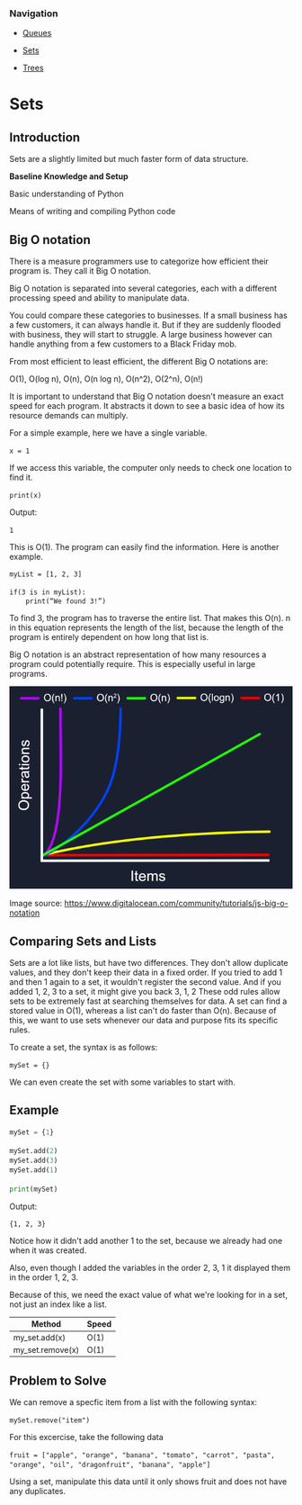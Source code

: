 ### Navigation
* [Queues][1]

* [Sets][2]

* [Trees][3]

[1]: https://github.com/winwin32/Python-Data-Structures-Tutorials/blob/main/queues.md

[2]: https://github.com/winwin32/Python-Data-Structures-Tutorials/blob/main/sets.md

[3]: https://github.com/winwin32/Python-Data-Structures-Tutorials/blob/main/tree.md

# Sets
## Introduction 
Sets are a slightly limited but much faster form of data structure.

**Baseline Knowledge and Setup**

Basic understanding of Python

Means of writing and compiling Python code

## Big O notation 
There is a measure programmers use to categorize how efficient their program is. They call it Big O notation. 

Big O notation is separated into several categories, each with a different processing speed and ability to manipulate data. 

You could compare these categories to businesses. If a small business has a few customers, it can always handle it. But if they are suddenly flooded with business, they will start to struggle. A large business however can handle anything from a few customers to a Black Friday mob. 

From most efficient to least efficient, the different Big O notations are: 

O(1), O(log n), O(n), O(n log n), O(n^2), O(2^n), O(n!)

It is important to understand that Big O notation doesn't measure an exact speed for each program. It abstracts it down to see a basic idea of how its resource demands can multiply. 

For a simple example, here we have a single variable. 

` x = 1 `

If we access this variable, the computer only needs to check one location to find it. 

`print(x)`

Output:

`1`

This is O(1). The program can easily find the information. Here is another example. 

```
myList = [1, 2, 3]

if(3 is in myList):
	print(“We found 3!”)
```

To find 3, the program has to traverse the entire list. That makes this O(n). n in this equation represents the length of the list, because the length of the program is entirely dependent on how long that list is. 

Big O notation is an abstract representation of how many resources a program could potentially require. This is especially useful in large programs. 

![alt text](o-complexity.png "Big O Notation")

Image source: https://www.digitalocean.com/community/tutorials/js-big-o-notation

## Comparing Sets and Lists
Sets are a lot like lists, but have two differences. They don't allow duplicate values, and they don't keep their data in a fixed order. 
If you tried to add 1 and then 1 again to a set, it wouldn't register the second value. 
And if you added 1, 2, 3 to a set, it might give you back 3, 1, 2 
These odd rules allow sets to be extremely fast at searching themselves for data. A set can find a stored value in O(1), whereas a list can't do faster than O(n). 
Because of this, we want to use sets whenever our data and purpose fits its specific rules.

To create a set, the syntax is as follows: 

`mySet = {}`

We can even create the set with some variables to start with. 
## Example
``` python
mySet = {1}

mySet.add(2)
mySet.add(3) 
mySet.add(1)

print(mySet)
```
Output: 
```
{1, 2, 3}
```
Notice how it didn't add another 1 to the set, because we already had one when it was created. 

Also, even though I added the variables in the order 2, 3, 1 it displayed them in the order 1, 2, 3. 

Because of this, we need the exact value of what we're looking for in a set, not just an index like a list. 

|Method|Speed|
|-|-|
| my_set.add(x) | O(1)
| my_set.remove(x) | O(1)

## Problem to Solve
We can remove a specfic item from a list with the following syntax: 

`mySet.remove("item")`

For this excercise, take the following data

`fruit = ["apple", "orange", "banana", "tomato", "carrot", "pasta", "orange", "oil", "dragonfruit", "banana", "apple"]`

Using a set, manipulate this data until it only shows fruit and does not have any duplicates. 
